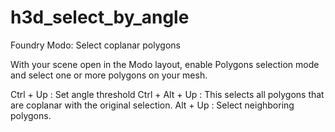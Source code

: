 # h3d_select_by_angle
Foundry Modo: Select coplanar polygons

With your scene open in the Modo layout, enable Polygons selection mode and select one or more polygons on your mesh.

Ctrl + Up : Set angle threshold
Ctrl + Alt + Up : This selects all polygons that are coplanar with the original selection.
Alt + Up : Select neighboring polygons.
